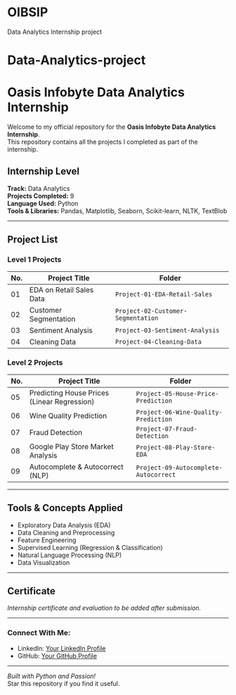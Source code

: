 # OIBSIP
Data Analytics Internship project
# Data-Analytics-project
# Oasis Infobyte Data Analytics Internship

Welcome to my official repository for the **Oasis Infobyte Data Analytics Internship**.  
This repository contains all the projects I completed as part of the internship.

## Internship Level
**Track:** Data Analytics  
**Projects Completed:** 9  
**Language Used:** Python  
**Tools & Libraries:** Pandas, Matplotlib, Seaborn, Scikit-learn, NLTK, TextBlob

---

## Project List

### Level 1 Projects
| No. | Project Title                              | Folder |
|-----|--------------------------------------------|--------|
| 01  | EDA on Retail Sales Data                   | `Project-01-EDA-Retail-Sales` |
| 02  | Customer Segmentation                      | `Project-02-Customer-Segmentation` |
| 03  | Sentiment Analysis                         | `Project-03-Sentiment-Analysis` |
| 04  | Cleaning Data                              | `Project-04-Cleaning-Data` |

### Level 2 Projects
| No. | Project Title                              | Folder |
|-----|--------------------------------------------|--------
| 05  | Predicting House Prices (Linear Regression)| `Project-05-House-Price-Prediction` |
| 06  | Wine Quality Prediction                    | `Project-06-Wine-Quality-Prediction` |
| 07  | Fraud Detection                            | `Project-07-Fraud-Detection` |
| 08  | Google Play Store Market Analysis          | `Project-08-Play-Store-EDA` |
| 09  | Autocomplete & Autocorrect (NLP)           | `Project-09-Autocomplete-Autocorrect` |

---

## Tools & Concepts Applied
- Exploratory Data Analysis (EDA)
- Data Cleaning and Preprocessing
- Feature Engineering
- Supervised Learning (Regression & Classification)
- Natural Language Processing (NLP)
- Data Visualization

---
## Certificate
*Internship certificate and evaluation to be added after submission.*

---

### Connect With Me:
- LinkedIn: [Your LinkedIn Profile](https://linkedin.com/in/yourprofile)
- GitHub: [Your GitHub Profile](https://github.com/yourusername)

---

*Built with Python and Passion!*  
Star this repository if you find it useful.
